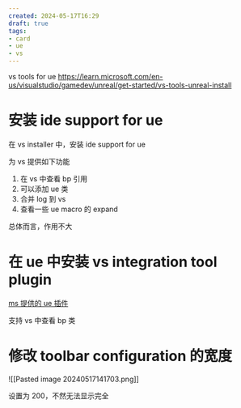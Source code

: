 ```yaml
---
created: 2024-05-17T16:29
draft: true
tags: 
- card
- ue
- vs
---
```


vs tools for ue
https://learn.microsoft.com/en-us/visualstudio/gamedev/unreal/get-started/vs-tools-unreal-install

# 安装 ide support for ue

在 vs installer 中，安装 ide support for ue

为 vs 提供如下功能
1. 在 vs 中查看 bp 引用
2. 可以添加 ue 类
3. 合并 log 到 vs
4. 查看一些 ue macro 的 expand

总体而言，作用不大

# 在 ue 中安装 vs integration tool plugin

[ms 提供的 ue 插件](https://github.com/microsoft/vc-ue-extensions)

支持 vs 中查看 bp 类

# 修改 toolbar configuration 的宽度

![[Pasted image 20240517141703.png]]

设置为 200，不然无法显示完全
